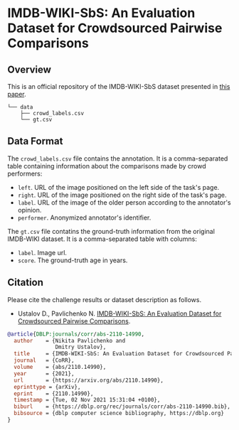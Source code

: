# IMDB-WIKI-SbS: An Evaluation Dataset for Crowdsourced Pairwise Comparisons

## Overview

This is an official repository of the IMDB-WIKI-SbS dataset presented in [this paper](https://arxiv.org/abs/2110.14990).

```
└── data
    ├── crowd_labels.csv
    └── gt.csv
```
## Data Format

The `crowd_labels.csv` file contains the annotation. It is a comma-separated table containing information about the comparisons made by crowd performers:

- `left`. URL of the image positioned on the left side of the task's page.
- `right`. URL of the image positioned on the right side of the task's page.
- `label`. URL of the image of the older person according to the annotator's opinion.
- `performer`. Anonymized annotator's identifier.

The `gt.csv` file contatins the ground-truth information from the original IMDB-WIKI dataset. It is a comma-separated table with columns:
- `label`. Image url.
- `score`. The ground-truth age in years.

## Citation

Please cite the challenge results or dataset description as follows.

- Ustalov D., Pavlichenko N. [IMDB-WIKI-SbS: An Evaluation Dataset for Crowdsourced Pairwise Comparisons](https://goo.su/DwBUgR).

```bibtex
@article{DBLP:journals/corr/abs-2110-14990,
  author    = {Nikita Pavlichenko and
               Dmitry Ustalov},
  title     = {IMDB-WIKI-SbS: An Evaluation Dataset for Crowdsourced Pairwise Comparisons},
  journal   = {CoRR},
  volume    = {abs/2110.14990},
  year      = {2021},
  url       = {https://arxiv.org/abs/2110.14990},
  eprinttype = {arXiv},
  eprint    = {2110.14990},
  timestamp = {Tue, 02 Nov 2021 15:31:04 +0100},
  biburl    = {https://dblp.org/rec/journals/corr/abs-2110-14990.bib},
  bibsource = {dblp computer science bibliography, https://dblp.org}
}
```
